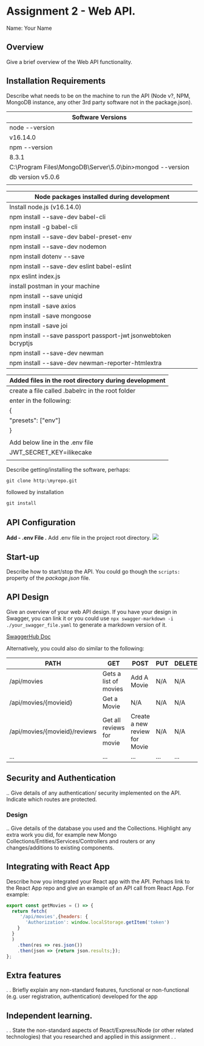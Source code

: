 # Assignment 2 - Web API.

Name: Your Name

## Overview

Give a brief overview of the Web API functionality.

## Installation Requirements

Describe what needs to be on the machine to run the API (Node v?, NPM, MongoDB instance, any other 3rd party software not in the package.json). 

|  **Software Versions**                                    |
| ----------------------------------------------------------|   
| node --version                                            |
|   v16.14.0                                                |
| npm --version                                             |
|   8.3.1                                                   |
| C:\Program Files\MongoDB\Server\5.0\bin>mongod --version  |
|   db version v5.0.6                                       |
|                                                           |


|  **Node packages installed during development**                 |
| ----------------------------------------------------------------|   
| Install node.js  (v16.14.0)                                     |
| npm install --save-dev babel-cli                                |
| npm install -g babel-cli                                        |
| npm install --save-dev babel-preset-env                         |
| npm install --save-dev nodemon                                  |
| npm install dotenv --save                                       |
| npm install --save-dev eslint babel-eslint                      |
| npx eslint index.js                                             |
| install postman in your machine                                 |
| npm install --save uniqid                                       |
| npm install -save axios                                         |
| npm install -save mongoose                                      |
| npm install -save joi                                           |
| npm install --save passport passport-jwt jsonwebtoken bcryptjs  |
| npm install --save-dev newman                                   |
| npm install --save-dev newman-reporter-htmlextra                |


| **Added files in the root directory during development**        |
| ----------------------------------------------------------------|   
| create a file called .babelrc in the root folder                |
|   enter in the following:                                       |
|   {                                                             |
|   "presets": ["env"]                                            |
|   }                                                             |
|                                                                 |
| Add below line in the .env file                                 |
| JWT_SECRET_KEY=ilikecake                                        |
|                                                                 |


Describe getting/installing the software, perhaps:

```bat
git clone http:\myrepo.git
```

followed by installation

```bat
git install
```

## API Configuration
__Add - .env File .__
Add .env file in the project root directory.
![][dot_env]



## Start-up
Describe how to start/stop the API. You could go though the ``scripts:`` property of the *package.json* file.

## API Design
Give an overview of your web API design. If you have your design in Swagger, you can link it or you could use ``npx swagger-markdown -i ./your_swagger_file.yaml`` to generate a markdown version of it. 

[SwaggerHub Doc](https://app.swaggerhub.com/apis-docs/fxwalsh/MovieeAPI/1.0)

Alternatively, you could also do similar to the following: 

| PATH                          | GET                       | POST                          | PUT  | DELETE |
| ----------------------------- | ------------------------- | ----------------------------- | ---- | ------ |
| /api/movies                   | Gets a list of movies     | Add A Movie                   | N/A  | N/A    |
| /api/movies/{movieid}         | Get a Movie               | N/A                           | N/A  | N/A    |
| /api/movies/{movieid}/reviews | Get all reviews for movie | Create a new review for Movie | N/A  | N/A    |
| ...                           | ...                       | ...                           | ...  | ...    |

## Security and Authentication

.. Give details of any authentication/ security implemented on the API. Indicate which routes are protected.

### Design

.. Give details of the database you used and the Collections. Highlight any extra work you did, for example new Mongo Collections/Entities/Services/Controllers and routers or any changes/additions to existing components.


## Integrating with React App

Describe how you integrated your React app with the API. Perhaps link to the React App repo and give an example of an API call from React App. For example: 

~~~Javascript
export const getMovies = () => {
  return fetch(
     '/api/movies',{headers: {
       'Authorization': window.localStorage.getItem('token')
    }
  }
  )
    .then(res => res.json())
    .then(json => {return json.results;});
};

~~~

## Extra features

. . Briefly explain any non-standard features, functional or non-functional (e.g. user registration, authentication) developed for the app  

## Independent learning.

. . State the non-standard aspects of React/Express/Node (or other related technologies) that you researched and applied in this assignment . .  






[dot_env]: https://i.imgur.com/b5RgNyg.png
